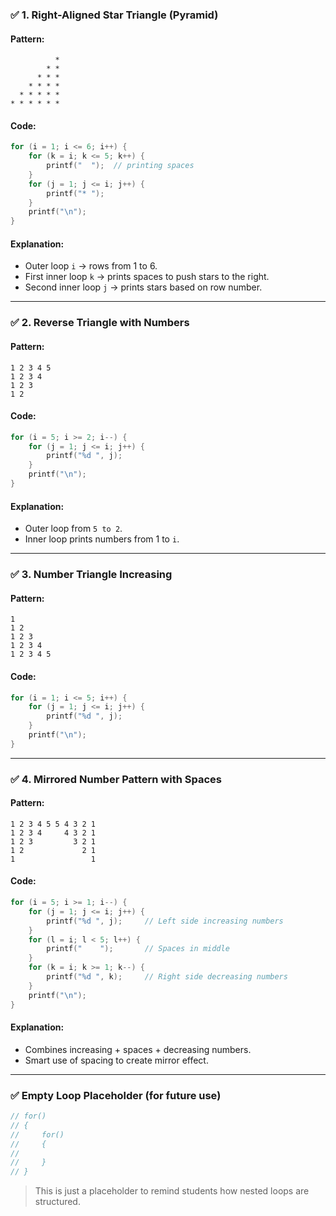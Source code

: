 

### ✅ **1. Right-Aligned Star Triangle (Pyramid)**

#### Pattern:

```
          *
        * *
      * * *
    * * * *
  * * * * *
* * * * * *
```

#### Code:

```c
for (i = 1; i <= 6; i++) {
    for (k = i; k <= 5; k++) {
        printf("  ");  // printing spaces
    }
    for (j = 1; j <= i; j++) {
        printf("* ");
    }
    printf("\n");
}
```

#### Explanation:

* Outer loop `i` → rows from 1 to 6.
* First inner loop `k` → prints spaces to push stars to the right.
* Second inner loop `j` → prints stars based on row number.

---

### ✅ **2. Reverse Triangle with Numbers**

#### Pattern:

```
1 2 3 4 5
1 2 3 4
1 2 3
1 2
```

#### Code:

```c
for (i = 5; i >= 2; i--) {
    for (j = 1; j <= i; j++) {
        printf("%d ", j);
    }
    printf("\n");
}
```

#### Explanation:

* Outer loop from `5 to 2`.
* Inner loop prints numbers from 1 to `i`.

---

### ✅ **3. Number Triangle Increasing**

#### Pattern:

```
1
1 2
1 2 3
1 2 3 4
1 2 3 4 5
```

#### Code:

```c
for (i = 1; i <= 5; i++) {
    for (j = 1; j <= i; j++) {
        printf("%d ", j);
    }
    printf("\n");
}
```

---

### ✅ **4. Mirrored Number Pattern with Spaces**

#### Pattern:

```
1 2 3 4 5 5 4 3 2 1
1 2 3 4     4 3 2 1
1 2 3         3 2 1
1 2             2 1
1                 1
```

#### Code:

```c
for (i = 5; i >= 1; i--) {
    for (j = 1; j <= i; j++) {
        printf("%d ", j);     // Left side increasing numbers
    }
    for (l = i; l < 5; l++) {
        printf("    ");       // Spaces in middle
    }
    for (k = i; k >= 1; k--) {
        printf("%d ", k);     // Right side decreasing numbers
    }
    printf("\n");
}
```

#### Explanation:

* Combines increasing + spaces + decreasing numbers.
* Smart use of spacing to create mirror effect.

---

### ✅ **Empty Loop Placeholder (for future use)**

```c
// for()
// {
//     for()
//     {
//
//     }
// }
```

> This is just a placeholder to remind students how nested loops are structured.

